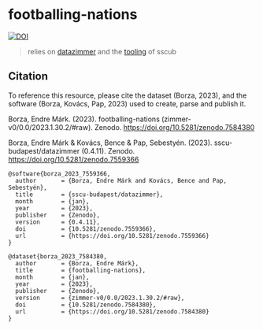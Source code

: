 # footballing-nations

[![DOI](https://zenodo.org/badge/doi/10.5281/zenodo.7584380.svg)](https://doi.org/10.5281/zenodo.7584380)
> relies on [datazimmer](https://github.com/sscu-budapest/datazimmer) and the [tooling](https://sscu-budapest.github.io/tooling) of sscub

## Citation

To reference this resource, please cite the dataset (Borza, 2023), and the software (Borza, Kovács, Pap, 2023) used to create, parse and publish it.

Borza, Endre Márk. (2023). footballing-nations (zimmer-v0/0.0/2023.1.30.2/#raw). Zenodo. https://doi.org/10.5281/zenodo.7584380

Borza, Endre Márk & Kovács, Bence & Pap, Sebestyén. (2023). sscu-budapest/datazimmer (0.4.11). Zenodo. https://doi.org/10.5281/zenodo.7559366

```
@software{borza_2023_7559366,
  author       = {Borza, Endre Márk and Kovács, Bence and Pap, Sebestyén},
  title        = {sscu-budapest/datazimmer},
  month        = {jan},
  year         = {2023},
  publisher    = {Zenodo},
  version      = {0.4.11},
  doi          = {10.5281/zenodo.7559366},
  url          = {https://doi.org/10.5281/zenodo.7559366}
}
```

```
@dataset{borza_2023_7584380,
  author       = {Borza, Endre Márk},
  title        = {footballing-nations},
  month        = {jan},
  year         = {2023},
  publisher    = {Zenodo},
  version      = {zimmer-v0/0.0/2023.1.30.2/#raw},
  doi          = {10.5281/zenodo.7584380},
  url          = {https://doi.org/10.5281/zenodo.7584380}
}
```